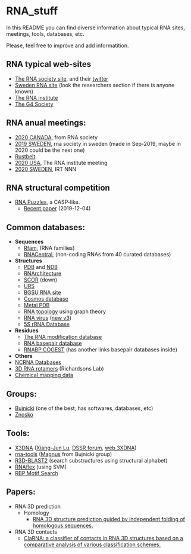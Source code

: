 # RNA_stuff  
In this README you can find diverse information about typical RNA sites, meetings, tools, databases, etc.

Please, feel free to improve and add informatition.

## RNA typical web-sites
* [The RNA society site](https://www.rnasociety.org/), and their [twitter](https://twitter.com/rnasociety)
* [Sweden RNA site](http://www.rnass.se/) (look the researchers section if there is anyone known)
* [The RNA institute](https://www.rna.albany.edu)
* [The G4 Society](https://www.g4-society.org/)

## RNA anual meetings:
* [2020 CANADA](https://www.rnasociety.org/conferences/rna-2020/meeting-information/), from RNA society
* [2019 SWEDEN](https://swedishrnasocietymeeting.se/), rna society in sweden (made in Sep-2019, maybe in 2020 could be the next one)
* [Rustbelt](https://rustbeltrna.org/)
* [2020 USA](https://www.rna.albany.edu/7th-annual-rna-symposium/#top), The RNA institute meeting
* [2020 SWEDEN](https://www.irt2020.se/), IRT NNN 

## RNA structural competition
* [RNA Puzzles](http://www.rnapuzzles.org/), a CASP-like.
  * [Recent paper](https://academic.oup.com/nar/advance-article/doi/10.1093/nar/gkz1108/5651330) (2019-12-04)
  
## Common databases:
* **Sequences**
  * [Rfam](https://rfam.xfam.org/), (RNA families)
  * [RNACentral](https://rnacentral.org/), (non-coding RNAs from 40 curated databases)
* **Structures**
  * [PDB](https://www.rcsb.org/) and [NDB](http://ndbserver.rutgers.edu/)
  * [RNArchitecture](http://iimcb.genesilico.pl/RNArchitecture/)
  * [SCOR](http://scor.berkeley.edu/scor.html) (down)
  * [URS](http://server3.lpm.org.ru/urs/)
  * [BGSU RNA site](http://rna.bgsu.edu/rna3dhub/)
  * [Cosmos database](http://rnacossmos.com/)
  * [Metal PDB](http://metalweb.cerm.unifi.it/)
  * [RNA topology](http://www.biomath.nyu.edu/?q=rag/home) using graph theory
  * [RNA virus](http://viperdb.scripps.edu/index.php) ([new v3](http://dante.scripps.edu/))
  * [5S rRNA Database](http://combio.pl/rrna/)
* **Residues**
  * [The RNA modification database](https://mods.rna.albany.edu/home)
  * [RNA basepair database](http://hdrnas.saha.ac.in/rnabpdb/)
  * [RNABP COGEST](http://bioinf.iiit.ac.in/RNABPCOGEST/) (has another links basepair databases inside)
* **Others**
 * [NCRNA Databases](https://ncrnadatabases.org/)
 * [3D RNA rotamers](http://kinemage.biochem.duke.edu/research/rnarotamer.php) (Richardsons Lab)
 * [Chemical mapping data](https://rmdb.stanford.edu/)

## Groups:
* [Bujnicki](http://genesilico.pl/) (one of the best, has softwares, databases, etc)
* [Znosko](https://www.slu.edu/~znoskob/)


## Tools:
* [X3DNA](http://x3dna.org/) ([Xiang-Jun Lu](https://systemsbiology.columbia.edu/people/xiang-jun-lu), [DSSR forum](http://forum.x3dna.org/rna-structures/), [web 3XDNA](http://web.x3dna.org/))
* [rna-tools](https://rna-tools.readthedocs.io/en/latest/index.html) ([Magnus](https://mmagnus.github.io/) from Bujnicki group)
* [R3D-BLAST2](http://140.114.85.168/R3D-BLAST2/) (search substructures using structural alphabet)
* [RNAflex](http://sparks-lab.org/server/RNAflex/) (using SVM)
* [RBP Motif Search](https://github.com/nberkow/RBP_Motif_Search)

## Papers:
* RNA 3D prediction
  * Homology
    * [RNA 3D structure prediction guided by independent folding of homologous sequences.](https://bmcbioinformatics.biomedcentral.com/articles/10.1186/s12859-019-3120-y)
* RNA 3D contacts
  * [ClaRNA: a classifier of contacts in RNA 3D structures based on a comparative analysis of various classification schemes.](https://www.ncbi.nlm.nih.gov/pubmed/25159614?dopt=Abstract)
